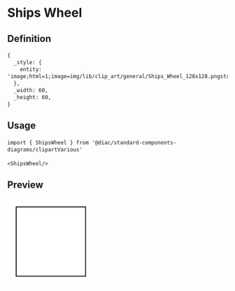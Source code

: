 # Ships Wheel

## Definition

```
{
  _style: { 
    entity: 'image;html=1;image=img/lib/clip_art/general/Ships_Wheel_128x128.pngstrokeColor=none;',
  },
  _width: 60,
  _height: 60,
}
```

## Usage

```
import { ShipsWheel } from '@diac/standard-components-diagrams/clipartVarious'

<ShipsWheel/>
```

## Preview

<img src="./ships-wheel.png" width="200"/>
